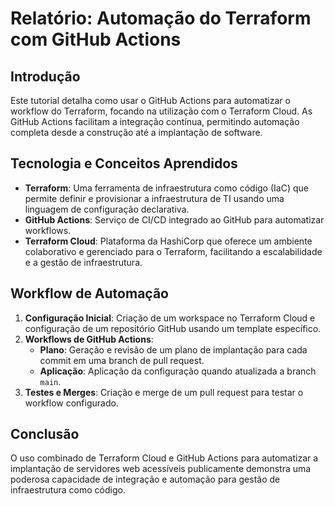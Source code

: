 # Relatório: Automação do Terraform com GitHub Actions

## Introdução

Este tutorial detalha como usar o GitHub Actions para automatizar o workflow do Terraform, focando na utilização com o Terraform Cloud. As GitHub Actions facilitam a integração contínua, permitindo automação completa desde a construção até a implantação de software.

## Tecnologia e Conceitos Aprendidos

- **Terraform**: Uma ferramenta de infraestrutura como código (IaC) que permite definir e provisionar a infraestrutura de TI usando uma linguagem de configuração declarativa.
- **GitHub Actions**: Serviço de CI/CD integrado ao GitHub para automatizar workflows.
- **Terraform Cloud**: Plataforma da HashiCorp que oferece um ambiente colaborativo e gerenciado para o Terraform, facilitando a escalabilidade e a gestão de infraestrutura.

## Workflow de Automação

1. **Configuração Inicial**: Criação de um workspace no Terraform Cloud e configuração de um repositório GitHub usando um template específico.
2. **Workflows de GitHub Actions**:
   - **Plano**: Geração e revisão de um plano de implantação para cada commit em uma branch de pull request.
   - **Aplicação**: Aplicação da configuração quando atualizada a branch `main`.
3. **Testes e Merges**: Criação e merge de um pull request para testar o workflow configurado.

## Conclusão

O uso combinado de Terraform Cloud e GitHub Actions para automatizar a implantação de servidores web acessíveis publicamente demonstra uma poderosa capacidade de integração e automação para gestão de infraestrutura como código.



